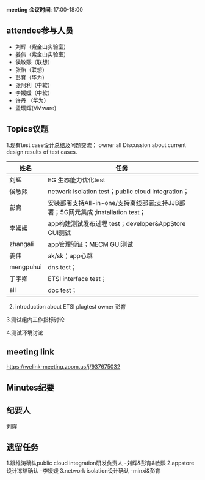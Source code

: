 **meeting 会议时间**: 17:00-18:00

## attendee参与人员
- 刘辉（紫金山实验室）
- 姜伟（紫金山实验室）
- 侯敏熙（联想）
- 张怡（联想）
- 彭育（华为）
- 张阿利（中软）
- 李媛媛（中软）
- 许丹 （华为）
- 孟璞辉(VMware)

## Topics议题
1.现有test case设计总结及问题交流； owner all
      Discussion about current design results of test cases.

|姓名|任务|  
|---|---|
|刘辉| EG 生态能力优化test  |
|侯敏熙   |network isolation test；public cloud integration；|
|彭育   | 安装部署支持All-in-one/支持离线部署;支持JJB部署；5G网元集成 ;installation test； |
|李媛媛|app构建测试发布过程 test；developer&AppStore GUI测试|
|zhangali|app管理验证；MECM GUI测试|
|姜伟|ak/sk；app心跳 |
|mengpuhui|dns test；|
|丁宇卿|ETSI interface test；|
|all|doc test；|

2. introduction about ETSI plugtest owner 彭育

3.测试组内工作指标讨论

4.测试环境讨论

## meeting link
 https://welink-meeting.zoom.us/j/937675032
## Minutes纪要
## 纪要人
刘辉

## 遗留任务

1.跟维涛确认public cloud integration研发负责人 -刘辉&彭育&敏熙
2.appstore设计冻结确认 -李媛媛
3.network isolation设计确认 -minxi&彭育


